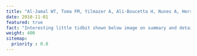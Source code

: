 ```yaml
---
title: "Al-Jamal WT, Toma FM, Yilmazer A, Ali-Boucetta H, Nunes A, Herrero MA, Tian Bowen, Eddaoui A, Al-Jamal WT, Bianco A, Prato M, Kostarelos K.”Enhanced cellular internalization and gene silencing with a series of cationic dendron-multiwalled carbon nanotube:siRNA complexes”. FASEB J. 2010 Nov;24(11):4353-65."
date: 2010-11-01
featured: true
fact: "Interesting little tidbit shown below image on summary and detail page"
weight: 400
sitemap:
  priority : 0.8
---
```



